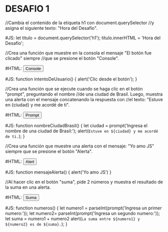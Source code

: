 # DESAFIO 1

//Cambia el contenido de la etiqueta h1 con document.querySelector 
//y asigna el siguiente texto: "Hora del Desafío".

#JS:
let titulo = document.querySelector('h1');
titulo.innerHTML = 'Hora del Desafío';

//Crea una función que muestre en la consola el mensaje "El botón fue clicado" siempre 
//que se presione el botón "Console".

#HTML:
<button onclick="intentoDeUsuario();" class="button">Console</button>

#JS:
function intentoDeUsuario() {
    alert('Clic desde el botón');
}

//Crea una función que se ejecute cuando se haga clic en el botón "prompt", preguntando el nombre 
//de una ciudad de Brasil. Luego, muestra una alerta con el mensaje concatenando la respuesta con 
//el texto: "Estuve en {ciudad} y me acordé de ti".

#HTML:
<button onclick="nombreCiudadBrasil();" class="button">Prompt</button>

#JS:
function nombreCiudadBrasil() {
    let ciudad = prompt('Ingresa el nombre de una ciudad de Brasil:');
    alert(`Estuve en ${ciudad} y me acordé de ti.`);
}

//Crea una función que muestre una alerta con el mensaje: "Yo amo JS" siempre que se presione el botón "Alerta".

#HTML:
<button onclick="mensajeAlerta();" class="button">Alert</button>

#JS:
function mensajeAlerta() {
    alert('Yo amo JS')
}

//Al hacer clic en el botón "suma", pide 2 números y muestra el resultado de la suma en una alerta.

#HTML:
<button onclick="numeros();" class="button">Suma</button>

#JS:
function numeros() {
    let numero1 = parseInt(prompt('Ingresa un primer numero:'));
    let numero2= parseInt(prompt('Ingresa un segundo numero:'));
    let suma = numero1 + numero2
    alert(`La suma entre ${numero1} y ${numero2} es de ${suma}.`);
}
